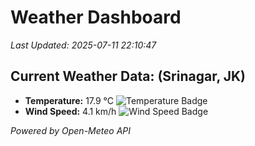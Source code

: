 
# Weather Dashboard

_Last Updated: 2025-07-11 22:10:47_

## Current Weather Data: (Srinagar, JK)
- **Temperature:** 17.9 °C ![Temperature Badge](https://img.shields.io/badge/Temperature-Low%20Temp-blue)
- **Wind Speed:** 4.1 km/h ![Wind Speed Badge](https://img.shields.io/badge/Wind%20Speed-Light%20Wind-blue)

*Powered by Open-Meteo API*
